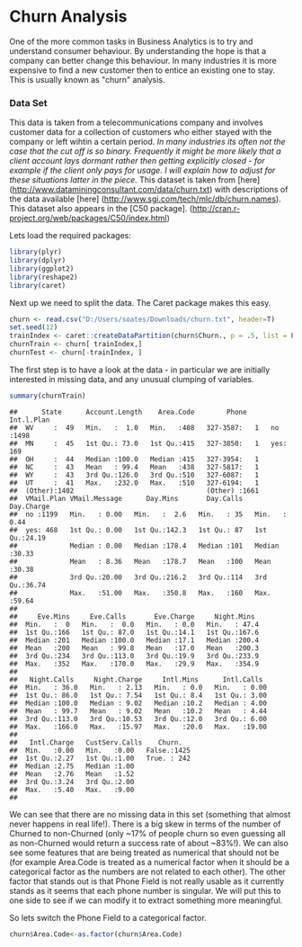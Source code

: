 Churn Analysis
========================================================

One of the more common tasks in Business Analytics is to try and understand consumer behaviour. By understanding the hope is that a company can better change this behaviour. In many industries it is more expensive to find a new customer then to entice an existing one to stay. This is usually known as "churn" analysis.

### Data Set

This data is taken from a telecommunications company and involves customer data for a collection of customers who either stayed with the company or left wihtin a certain period. <i>In many industries its often not the case that the cut off is so binary. Frequently it might be more likely that a client account lays dormant rather then getting explicitly closed - for example if the client only pays for usage. I will explain how to adjust for these situations latter in the piece.</i> This dataset is taken from [here] (http://www.dataminingconsultant.com/data/churn.txt) with descriptions of the data available [here] (http://www.sgi.com/tech/mlc/db/churn.names). This dataset also appears in the [C50 package]. (http://cran.r-project.org/web/packages/C50/index.html)

Lets load the required packages:


```r
library(plyr)
library(dplyr)
library(ggplot2)
library(reshape2)
library(caret)
```

Next up we need to split the data. The Caret package makes this easy.


```r
churn <- read.csv("D:/Users/soates/Downloads/churn.txt", header=T)
set.seed(12)
trainIndex <- caret::createDataPartition(churn$Churn., p = .5, list = FALSE, times = 1)
churnTrain <- churn[ trainIndex,]
churnTest <- churn[-trainIndex, ]
```
The first step is to have a look at the data - in particular we are initially interested in missing data, and any unusual clumping of variables.


```r
summary(churnTrain)
```

```
##      State      Account.Length    Area.Code        Phone      Int.l.Plan
##  WV     :  49   Min.   :  1.0   Min.   :408   327-3587:   1   no :1498  
##  MN     :  45   1st Qu.: 73.0   1st Qu.:415   327-3850:   1   yes: 169  
##  OH     :  44   Median :100.0   Median :415   327-3954:   1             
##  NC     :  43   Mean   : 99.4   Mean   :438   327-5817:   1             
##  WY     :  43   3rd Qu.:126.0   3rd Qu.:510   327-6087:   1             
##  UT     :  41   Max.   :232.0   Max.   :510   327-6194:   1             
##  (Other):1402                                 (Other) :1661             
##  VMail.Plan VMail.Message      Day.Mins       Day.Calls     Day.Charge   
##  no :1199   Min.   : 0.00   Min.   :  2.6   Min.   : 35   Min.   : 0.44  
##  yes: 468   1st Qu.: 0.00   1st Qu.:142.3   1st Qu.: 87   1st Qu.:24.19  
##             Median : 0.00   Median :178.4   Median :101   Median :30.33  
##             Mean   : 8.36   Mean   :178.7   Mean   :100   Mean   :30.38  
##             3rd Qu.:20.00   3rd Qu.:216.2   3rd Qu.:114   3rd Qu.:36.74  
##             Max.   :51.00   Max.   :350.8   Max.   :160   Max.   :59.64  
##                                                                          
##     Eve.Mins     Eve.Calls       Eve.Charge     Night.Mins   
##  Min.   :  0   Min.   :  0.0   Min.   : 0.0   Min.   : 47.4  
##  1st Qu.:166   1st Qu.: 87.0   1st Qu.:14.1   1st Qu.:167.6  
##  Median :201   Median :100.0   Median :17.1   Median :200.4  
##  Mean   :200   Mean   : 99.8   Mean   :17.0   Mean   :200.3  
##  3rd Qu.:234   3rd Qu.:113.0   3rd Qu.:19.9   3rd Qu.:233.9  
##  Max.   :352   Max.   :170.0   Max.   :29.9   Max.   :354.9  
##                                                              
##   Night.Calls     Night.Charge     Intl.Mins      Intl.Calls   
##  Min.   : 36.0   Min.   : 2.13   Min.   : 0.0   Min.   : 0.00  
##  1st Qu.: 86.0   1st Qu.: 7.54   1st Qu.: 8.4   1st Qu.: 3.00  
##  Median :100.0   Median : 9.02   Median :10.2   Median : 4.00  
##  Mean   : 99.7   Mean   : 9.02   Mean   :10.2   Mean   : 4.44  
##  3rd Qu.:113.0   3rd Qu.:10.53   3rd Qu.:12.0   3rd Qu.: 6.00  
##  Max.   :166.0   Max.   :15.97   Max.   :20.0   Max.   :19.00  
##                                                                
##   Intl.Charge   CustServ.Calls    Churn.    
##  Min.   :0.00   Min.   :0.00   False.:1425  
##  1st Qu.:2.27   1st Qu.:1.00   True. : 242  
##  Median :2.75   Median :1.00                
##  Mean   :2.76   Mean   :1.52                
##  3rd Qu.:3.24   3rd Qu.:2.00                
##  Max.   :5.40   Max.   :9.00                
## 
```

We can see that there are no missing data in this set (something that almost never happens in real life!). There is a big skew in terms of the number of Churned to non-Churned (only ~17% of people churn so even guessing all as non-Churned would return a success rate of about ~83%!). We can also see some features that are being treated as numerical that should not be (for example Area.Code is treated as a numerical factor when it should be a categorical factor as the numbers are not related to each other). The other factor that stands out is that Phone Field is not really usable as it currently stands as it seems that each phone number is singular. We will put this to one side to see if we can modify it to extract something more meaningful.

So lets switch the Phone Field to a categorical factor.


```r
churn$Area.Code<-as.factor(churn$Area.Code)
```

<script>
  (function(i,s,o,g,r,a,m){i['GoogleAnalyticsObject']=r;i[r]=i[r]||function(){
  (i[r].q=i[r].q||[]).push(arguments)},i[r].l=1*new Date();a=s.createElement(o),
  m=s.getElementsByTagName(o)[0];a.async=1;a.src=g;m.parentNode.insertBefore(a,m)
  })(window,document,'script','//www.google-analytics.com/analytics.js','ga');

  ga('create', 'UA-52218028-1', 'srepho.github.io');
  ga('send', 'pageview');

</script>

